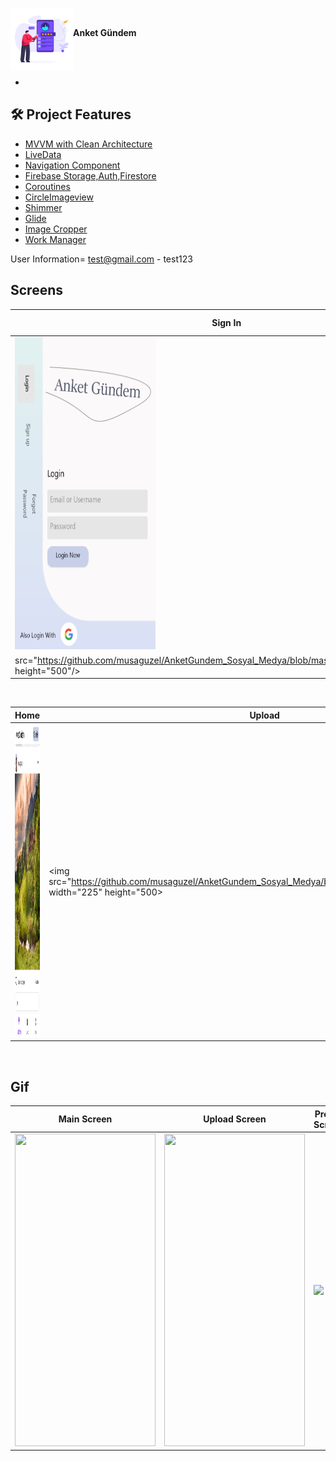 <img src="https://github.com/musaguzel/AnketGundem_Sosyal_Medya/blob/master/screenshots/logo.png" align="left" width="100" height="100"/></br><div align="left|center">**Anket Gündem**</div>
</br>

</br>

 -
 ## 🛠 Project Features
 
- [MVVM with Clean Architecture](https://www.toptal.com/android/android-apps-mvvm-with-clean-architecture)
- [LiveData](https://developer.android.com/topic/libraries/architecture/livedata)
- [Navigation Component](https://developer.android.com/guide/navigation/navigation-getting-started)
- [Firebase Storage,Auth,Firestore](https://firebase.google.com/docs/firestore/quickstart)
- [Coroutines](https://developer.android.com/kotlin/coroutines)
- [CircleImageview](https://github.com/hdodenhof/CircleImageView)
- [Shimmer](https://github.com/facebook/shimmer-android)
- [Glide](https://github.com/bumptech/glide)
- [Image Cropper](https://github.com/ArthurHub/Android-Image-Cropper)
- [Work Manager](https://developer.android.com/jetpack/androidx/releases/work)

 User Information= test@gmail.com - test123
## Screens


| Sign In | Sign Up | Home |
| ------ | ------ | ------- |
|<img src="https://github.com/musaguzel/AnketGundem_Sosyal_Medya/blob/master/screenshots/signin.png" width="225" height="500"/>|<img src="https://github.com/musaguzel/AnketGundem_Sosyal_Medya/blob/master/screenshots/signup.png" width="225" height="500"/>
src="https://github.com/musaguzel/AnketGundem_Sosyal_Medya/blob/master/screenshots/main.png" height="500"/>|

</br>

| Home | Upload | Profile |
| ------ | ---- | ------ |
|<img src="https://github.com/musaguzel/AnketGundem_Sosyal_Medya/blob/master/screenshots/main_2.png" width="225" height="500"/>|<img src="https://github.com/musaguzel/AnketGundem_Sosyal_Medya/blob/master/screenshots/upload.png"  width="225" height="500>|<img src="https://github.com/musaguzel/AnketGundem_Sosyal_Medya/blob/master/screenshots/profile.png" height="500"/>|

</br>

## Gif

| Main Screen| Upload Screen| Profile Screen |
| ------ | ---- | ------ |
|<img src="https://github.com/musaguzel/AnketGundem_Sosyal_Medya/blob/master/screenshots/gif/main.gif" width="225" height="500"/>|<img src="https://github.com/musaguzel/AnketGundem_Sosyal_Medya/blob/master/screenshots/gif/upload.gif" width="225" height="500"/>|<img src="https://github.com/musaguzel/AnketGundem_Sosyal_Medya/blob/master/screenshots/gif/profile.gif" height="500"/>|

